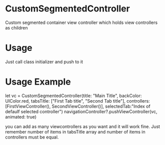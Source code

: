 # CustomSegmentedController
Custom segmented container view controller which holds view controllers as children

# Usage
Just call class initializer and push to it

# Usage Example
let vc = CustomSegmentedController(title: "Main Title", backColor: UIColor.red, tabsTitle: ["First Tab title", "Second Tab title"], controllers: [FirstViewController(), SecondViewController()], selectedTab:"Index of defaulf selected controller")
navigationController?.pushViewController(vc, animated: true)

you can add as many viewcontrollers as you want and it will work fine. Just remember number of items in tabsTitle array and number of items in controllers must be equal.
